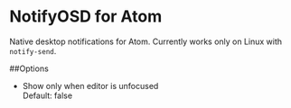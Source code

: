 # NotifyOSD for Atom

Native desktop notifications for Atom. Currently works only on Linux with `notify-send`.

##Options

- Show only when editor is unfocused  
Default: false
